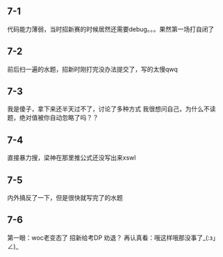## 7-1
代码能力薄弱，当时招新赛的时候居然还需要debug。。。果然第一场打自闭了

## 7-2
前后扫一遍的水题，招新时刚打完没办法提交了，写的太慢qwq

## 7-3
我是傻子，拿下来还半天过不了，讨论了多种方式
我很想问自己，为什么不读题，绝对值被你自动忽略了吗？？

## 7-4
直接暴力搜，梁神在那里推公式还没写出来xswl

## 7-5
内外搞反了一下，但是很快就写完了的水题

## 7-6
第一眼：woc老变态了 招新给考DP 劝退？
再认真看：哦这样哦那没事了_(:з」∠)_ 